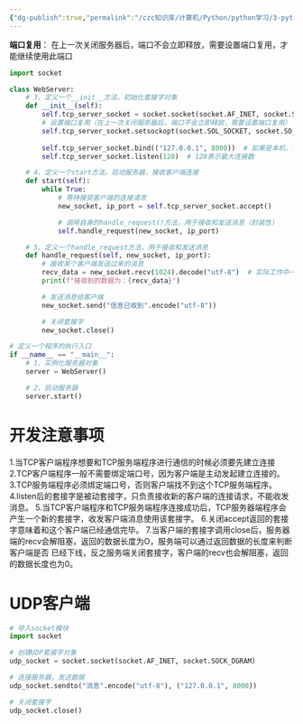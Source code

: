 ```yaml
---
{"dg-publish":true,"permalink":"/czc知识库/计算机/Python/python学习/3-python高级/343-TCP服务器程序入口与端口复用/","dgPassFrontmatter":true,"created":"2024-12-04T16:24:46.133+08:00","updated":"2024-12-08T12:39:45.410+08:00"}
---
```



**端口复用**：
在上一次关闭服务器后，端口不会立即释放，需要设置端口复用，才能继续使用此端口


```python
import socket

class WebServer:
    # 3、定义一个__init__方法，初始化套接字对象
    def __init__(self):
        self.tcp_server_socket = socket.socket(socket.AF_INET, socket.SOCK_STREAM)
        # 设置端口复用（在上一次关闭服务器后，端口不会立即释放，需要设置端口复用）
        self.tcp_server_socket.setsockopt(socket.SOL_SOCKET, socket.SO_REUSEADDR, True)  # 参数2：SOL_SOCKET表示当前套接字，参数3：SO_REUSEADDR表示端口复用，参数4：True表示开启端口复用（默认是false，要等待很长时间端口才会自动释放）
    
        self.tcp_server_socket.bind(("127.0.0.1", 8000))  # 如果是本机，可以不写ip地址
        self.tcp_server_socket.listen(128)  # 128表示最大连接数

    # 4、定义一个start方法，启动服务器，接收客户端连接
    def start(self):
        while True:
            # 等待接受客户端的连接请求
            new_socket, ip_port = self.tcp_server_socket.accept()

            # 调用自身的handle_request()方法，用于接收和发送消息（封装性）
            self.handle_request(new_socket, ip_port)

    # 5、定义一个handle_request方法，用于接收和发送消息
    def handle_request(self, new_socket, ip_port):
        # 接收某个客户端发送过来的消息
        recv_data = new_socket.recv(1024).decode("utf-8")  # 实际工作中一条数据大小在1~1.5k之间
        print(f"接收到的数据为：{recv_data}")

        # 发送消息给客户端
        new_socket.send("信息已收到".encode("utf-8"))

        # 关闭套接字
        new_socket.close()

# 定义一个程序的执行入口
if __name__ == "__main__":
    # 1、实例化服务器对象
    server = WebServer()

    # 2、启动服务器
    server.start()
```


# 开发注意事项
1.当TCP客户端程序想要和TCP服务端程序进行通信的时候必须要先建立连接
2.TCP客户端程序一般不需要绑定端口号，因为客户端是主动发起建立连接的。
3.TCP服务端程序必须绑定端口号，否则客户端找不到这个TCP服务端程序。
4.listen后的套接字是被动套接字，只负责接收新的客户端的连接请求，不能收发消息。
5.当TCP客户端程序和TCP服务端程序连接成功后，TCP服务器端程序会产生一个新的套接字，收发客户端消息使用该套接字。
6.关闭accept返回的套接字意味着和这个客户端已经通信完毕。
7.当客户端的套接字调用close后，服务器端的recv会解阻塞，返回的数据长度为O，服务端可以通过返回数据的长度来判断客户端是否
已经下线，反之服务端关闭套接字，客户端的recv也会解阻塞，返回的数据长度也为0。



# UDP客户端

```python
# 导入socket模块
import socket

# 创建UDP套接字对象
udp_socket = socket.socket(socket.AF_INET, socket.SOCK_DGRAM)

# 连接服务器，发送数据
udp_socket.sendto("消息".encode("utf-8"), ("127.0.0.1", 8000))

# 关闭套接字
udp_socket.close()
```




